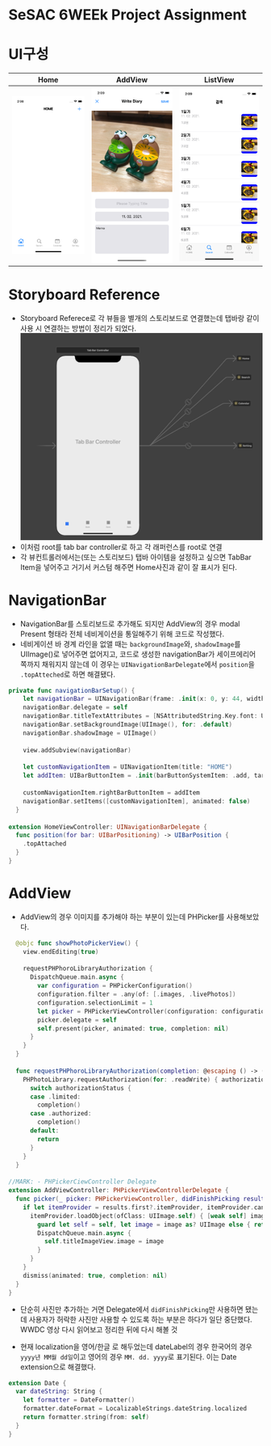 # SeSAC 6WEEk Project Assignment

# UI구성
|Home|AddView|ListView|
|:-:|:-:|:-:|
|![](src/home.png)|![](src/addview.png)|![](src/listView.png)|

# Storyboard Reference
- Storyboard Referece로 각 뷰들을 별개의 스토리보드로 연결했는데 탭바랑 같이 사용 시 연결하는 방법이 정리가 되었다.
![](src/tabbar.png)
- 이처럼 root를 tab bar controller로 하고 각 래퍼런스를 root로 연결
- 각 뷰컨트롤러에서는(또는 스토리보드) 탭바 아이템을 설정하고 싶으면 TabBar Item을 넣어주고 거기서 커스텀 해주면 Home사진과 같이 잘 표시가 된다.

# NavigationBar
- NavigationBar를 스토리보드로 추가해도 되지만 AddView의 경우 modal Present 형태라 전체 네비게이션을 통일해주기 위해 코드로 작성했다.
- 네비게이션 바 경계 라인을 없앨 때는 `backgroundImage`와, `shadowImage`를 UIImage()로 넣어주면 없어지고, 코드로 생성한 navigationBar가 세이프에리어 쪽까지 채워지지 않는데 이 경우는 `UINavigationBarDelegate`에서 `position`을 `.topAtteched`로 하면 해결됐다.
```Swift
private func navigationBarSetup() {
    let navigationBar = UINavigationBar(frame: .init(x: 0, y: 44, width: view.frame.width, height: 44))
    navigationBar.delegate = self
    navigationBar.titleTextAttributes = [NSAttributedString.Key.font: UIFont.mainExtraBold]
    navigationBar.setBackgroundImage(UIImage(), for: .default)
    navigationBar.shadowImage = UIImage()
    
    view.addSubview(navigationBar)
    
    let customNavigationItem = UINavigationItem(title: "HOME")
    let addItem: UIBarButtonItem = .init(barButtonSystemItem: .add, target: self, action: #selector(showAddViewController))
    
    customNavigationItem.rightBarButtonItem = addItem
    navigationBar.setItems([customNavigationItem], animated: false)
  }

extension HomeViewController: UINavigationBarDelegate {
  func position(for bar: UIBarPositioning) -> UIBarPosition {
    .topAttached
  }
}

```

# AddView
- AddView의 경우 이미지를 추가해야 하는 부분이 있는데 PHPicker를 사용해보았다.
```Swift
  @objc func showPhotoPickerView() {
    view.endEditing(true)
    
    requestPHPhoroLibraryAuthorization {
      DispatchQueue.main.async {
        var configuration = PHPickerConfiguration()
        configuration.filter = .any(of: [.images, .livePhotos])
        configuration.selectionLimit = 1
        let picker = PHPickerViewController(configuration: configuration)
        picker.delegate = self
        self.present(picker, animated: true, completion: nil)
      }
    }
  }
  
  func requestPHPhoroLibraryAuthorization(completion: @escaping () -> ()) {
    PHPhotoLibrary.requestAuthorization(for: .readWrite) { authorizationStatus in
      switch authorizationStatus {
      case .limited:
        completion()
      case .authorized:
        completion()
      default:
        return
      }
    }
  }

//MARK: - PHPickerCiewController Delegate
extension AddViewController: PHPickerViewControllerDelegate {
  func picker(_ picker: PHPickerViewController, didFinishPicking results: [PHPickerResult]) {
    if let itemProvider = results.first?.itemProvider, itemProvider.canLoadObject(ofClass: UIImage.self) {
      itemProvider.loadObject(ofClass: UIImage.self) { [weak self] image, error in
        guard let self = self, let image = image as? UIImage else { return }
        DispatchQueue.main.async {
          self.titleImageView.image = image
        }
      }
    }
    dismiss(animated: true, completion: nil)
  }
}
```
- 단순히 사진만 추가하는 거면 Delegate에서 `didFinishPicking`만 사용하면 됐는데 사용자가 허락한 사진만 사용할 수 있도록 하는 부분은 하다가 일단 중단했다. WWDC 영상 다시 읽어보고 정리한 뒤에 다시 해볼 것

- 현재 localization을 영어/한글 로 해두었는데 dateLabel의 경우 한국어의 경우 `yyyy년 MM월 dd일`이고 영어의 경우 `MM. dd. yyyy`로 표기된다. 이는 Date extension으로 해결했다.
```Swift
extension Date {
  var dateString: String {
    let formatter = DateFormatter()
    formatter.dateFormat = LocalizableStrings.dateString.localized
    return formatter.string(from: self)
  }
}
```